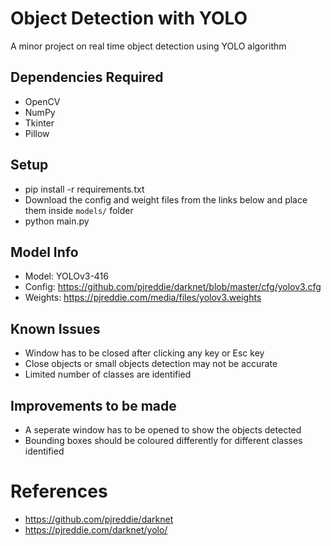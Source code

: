 # Object Detection with YOLO

A minor project on real time object detection using YOLO algorithm

## Dependencies Required

-   OpenCV
-   NumPy
-   Tkinter
-   Pillow

## Setup

-   pip install -r requirements.txt
-   Download the config and weight files from the links below and place them inside `models/` folder
-   python main.py

## Model Info

-   Model: YOLOv3-416
-   Config: https://github.com/pjreddie/darknet/blob/master/cfg/yolov3.cfg
-   Weights: https://pjreddie.com/media/files/yolov3.weights

## Known Issues

-   Window has to be closed after clicking any key or Esc key
-   Close objects or small objects detection may not be accurate
-   Limited number of classes are identified

## Improvements to be made

-   A seperate window has to be opened to show the objects detected
-   Bounding boxes should be coloured differently for different classes identified

# References

-   https://github.com/pjreddie/darknet
-   https://pjreddie.com/darknet/yolo/
